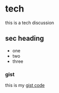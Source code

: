 # tech
this is a tech discussion


## sec heading
* one
* two
* three


### gist

this is my [gist code](https://gist.github.com/akindoluakinyemi/bab050ceaef36e2c3500614e6f945df7)
